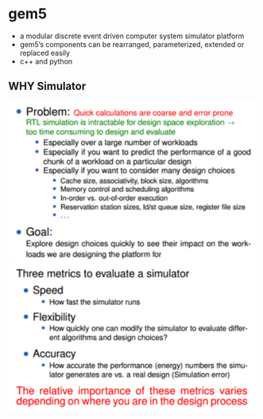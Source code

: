 # gem5
- a modular discrete event driven computer system simulator platform
- gem5’s components can be rearranged, parameterized, extended or replaced easily
- c++ and python

## WHY Simulator

<img src="./pictures/pic1.png" width="500" />

<img src="./pictures/pic2.png" width="500" />